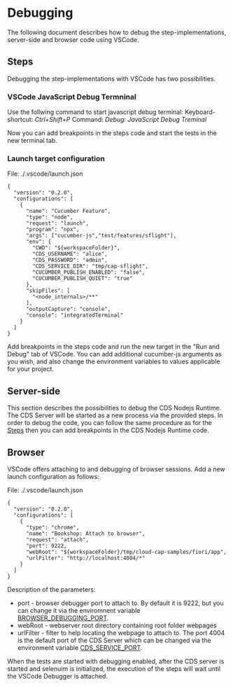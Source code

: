 # Debugging

The following document describes how to debug the step-implementations, server-side and browser code using VSCode.

## Steps

Debugging the step-implementations with VSCode has two possibilities.

### VSCode JavaScript Debug Termninal

Use the follwing command to start javascript debug terminal:
Keyboard-shortcut: *Ctrl+Shift+P*
Command: *Debug: JavaScript Debug Treminal*

Now you can add breakpoints in the steps code and start the tests in the new terminal tab.

### Launch target configuration

File: ./.vscode/launch.json

```
{
  "version": "0.2.0",
  "configurations": [
    {
      "name": "Cucumber Feature",
      "type": "node",
      "request": "launch",
      "program": "npx",
      "args": ["cucumber-js","test/features/sflight"],
      "env": {
        "CWD": "${workspaceFolder}",
        "CDS_USERNAME": "alice",
        "CDS_PASSWORD": "admin",
        "CDS_SERVICE_DIR": "tmp/cap-sflight",
        "CUCUMBER_PUBLISH_ENABLED": "false",
        "CUCUMBER_PUBLISH_QUIET": "true"
      },
      "skipFiles": [
        "<node_internals>/**"
      ],
      "outputCapture": "console",
      "console": "integratedTerminal"
    }
  ]
}
```

Add breakpoints in the steps code and run the new target in the "Run and Debug" tab of VSCode.
You can add additional cucumber-js arguments as you wish, and also change the environment variables to values applicable for your project.

## Server-side

This section describes the possibilities to debug the CDS Nodejs Runtime.
The CDS Server will be started as a new process via the provided steps.
In order to debug the code, you can follow the same procedure as for the [Steps](#steps) then you can add breakpoints in the CDS Nodejs Runtime code.

## Browser

VSCode offers attaching to and debugging of browser sessions.
Add a new launch configuration as follows:

File: ./.vscode/launch.json

```
{
  "version": "0.2.0",
  "configurations": [
    {
      "type": "chrome",
      "name": "Bookshop: Attach to browser",
      "request": "attach",
      "port": 9222,
      "webRoot": "${workspaceFolder}/tmp/cloud-cap-samples/fiori/app",
      "urlFilter": "http://localhost:4004/*"
    }
  ]
}
```

Description of the parameters:
- port - browser debugger port to attach to. By default it is 9222, but you can change it via the enviromnent variable [BROWSER\_DEBUGGING\_PORT](ENV.md#browser_debugging_port).
- webRoot - webserver root directory containing root folder webpages
- urlFilter - filter to help locating the webpage to attach to. The port 4004 is the default port of the CDS Server which can be changed via the environment variable [CDS\_SERVICE\_PORT](ENV.md#cds_service_port).

When the tests are started with debugging enabled, after the CDS server is started and selenuim is initialized, the execution of the steps will wait until the VSCode Debugger is attached.
